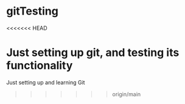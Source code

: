 # gitTesting
<<<<<<< HEAD

Just setting up git,
and testing its functionality
=======
Just setting up and learning Git
>>>>>>> origin/main
